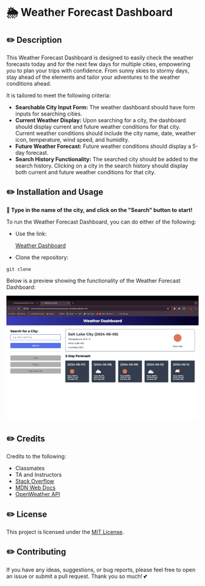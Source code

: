 # 🌦️ Weather Forecast Dashboard

## ✏️ Description

This Weather Forecast Dashboard is designed to easily check the weather forecasts today and for the next few days for multiple cities, empowering you to plan your trips with confidence. From sunny skies to stormy days, stay ahead of the elements and tailor your adventures to the weather conditions ahead.

It is tailored to meet the following criteria:

- **Searchable City Input Form:** The weather dashboard should have form inputs for searching cities.
- **Current Weather Display:** Upon searching for a city, the dashboard should display current and future weather conditions for that city. Current weather conditions should include the city name, date, weather icon, temperature, wind speed, and humidity.
- **Future Weather Forecast:** Future weather conditions should display a 5-day forecast.
- **Search History Functionality:** The searched city should be added to the search history. Clicking on a city in the search history should display both current and future weather conditions for that city.


## ✏️ Installation and Usage

**💭 Type in the name of the city, and click on the "Search" button to start!**

To run the Weather Forecast Dashboard, you can do either of the following:

* Use the link:
  
  [Weather Dashboard]()

* Clone the repository:
```
git clone
```

Below is a preview showing the functionality of the Weather Forecast Dashboard:

![Weather Dashboard Screenshot](./assets/images/forecast.png)


## ✏️ Credits

Credits to the following:

- Classmates
- TA and Instructors
- [Stack Overflow](https://stackoverflow.com/?newreg=f63e9ea2d90e48e6b29cd0118dd59f99)
- [MDN Web Docs](https://developer.mozilla.org/en-US/)
- [OpenWeather API](https://home.openweathermap.org/)

## ✏️ License

This project is licensed under the [MIT License](https://opensource.org/licenses/MIT).


## ✏️ Contributing

If you have any ideas, suggestions, or bug reports, please feel free to open an issue or submit a pull request. Thank you so much! 💕